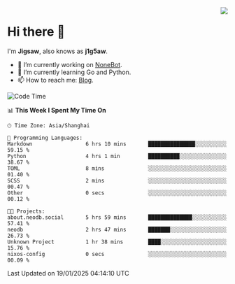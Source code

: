 <a href="#">
  <img align="right" src="https://github-readme-stats.vercel.app/api?username=j1g5awi&count_private=true&show_icons=true&title_color=80070B&text_color=B3B3B3&bg_color=212121&icon_color=80070B" />
</a>

# Hi there 👋

I'm **Jigsaw**, also knows as **j1g5aw**.

- 🔭 I’m currently working on [NoneBot](https://github.com/nonebot).
- 🌱 I’m currently learning Go and Python.
- 📫 How to reach me: [Blog](https://blog.maddestroyer.xyz/).

<!--START_SECTION:waka-->
![Code Time](http://img.shields.io/badge/Code%20Time-1%2C839%20hrs%2044%20mins-blue)

📊 **This Week I Spent My Time On** 

```text
🕑︎ Time Zone: Asia/Shanghai

💬 Programming Languages: 
Markdown                 6 hrs 10 mins       ███████████████░░░░░░░░░░   59.15 % 
Python                   4 hrs 1 min         ██████████░░░░░░░░░░░░░░░   38.67 % 
TOML                     8 mins              ░░░░░░░░░░░░░░░░░░░░░░░░░   01.40 % 
SCSS                     2 mins              ░░░░░░░░░░░░░░░░░░░░░░░░░   00.47 % 
Other                    0 secs              ░░░░░░░░░░░░░░░░░░░░░░░░░   00.12 % 

🐱‍💻 Projects: 
about.neodb.social       5 hrs 59 mins       ██████████████░░░░░░░░░░░   57.41 % 
neodb                    2 hrs 47 mins       ███████░░░░░░░░░░░░░░░░░░   26.73 % 
Unknown Project          1 hr 38 mins        ████░░░░░░░░░░░░░░░░░░░░░   15.76 % 
nixos-config             0 secs              ░░░░░░░░░░░░░░░░░░░░░░░░░   00.09 % 
```


 Last Updated on 19/01/2025 04:14:10 UTC
<!--END_SECTION:waka-->
